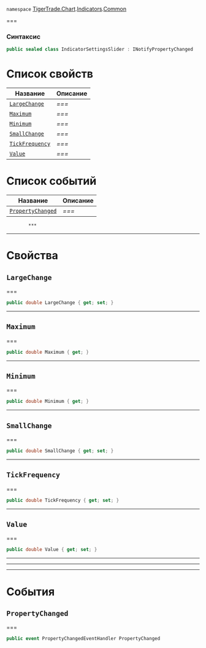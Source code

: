 
`namespace` [TigerTrade.Chart](../../../TigerTrade.Chart.md).[Indicators](../../../TigerTrade.Chart/Indicators.md).[Common](../../../TigerTrade.Chart/Indicators/Common.md)


===

### Синтаксис
```csharp
public sealed class IndicatorSettingsSlider : INotifyPropertyChanged
```


# Список свойств
| Название | Описание |
| --- | --- |
| [`LargeChange`](#property-largechange) | *===* |
| [`Maximum`](#property-maximum) | *===* |
| [`Minimum`](#property-minimum) | *===* |
| [`SmallChange`](#property-smallchange) | *===* |
| [`TickFrequency`](#property-tickfrequency) | *===* |
| [`Value`](#property-value) | *===* |

# Список событий
| Название | Описание |
| --- | --- |
| [`PropertyChanged`](#event-propertychanged) | *===* |




            ***  
 ***  
# Свойства

## `LargeChange`<a href="property-largechange" id="property-largechange"></a>
===
```csharp
public double LargeChange { get; set; }
```  
***

## `Maximum`<a href="property-maximum" id="property-maximum"></a>
===
```csharp
public double Maximum { get; }
```  
***

## `Minimum`<a href="property-minimum" id="property-minimum"></a>
===
```csharp
public double Minimum { get; }
```  
***

## `SmallChange`<a href="property-smallchange" id="property-smallchange"></a>
===
```csharp
public double SmallChange { get; set; }
```  
***

## `TickFrequency`<a href="property-tickfrequency" id="property-tickfrequency"></a>
===
```csharp
public double TickFrequency { get; set; }
```  
***

## `Value`<a href="property-value" id="property-value"></a>
===
```csharp
public double Value { get; set; }
```  
***
***  
 ***  
# События

## `PropertyChanged`<a href="event-propertychanged" id="event-propertychanged"></a>
===

```csharp
public event PropertyChangedEventHandler PropertyChanged
```

